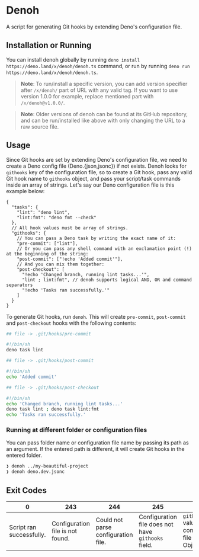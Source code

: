 # Denoh

A script for generating Git hooks by extending Deno's configuration file.

## Installation or Running

You can install denoh globally by running `deno install https://deno.land/x/denoh/denoh.ts` command, or run by running `deno run https://deno.land/x/denoh/denoh.ts`.

> **Note**: To run/install a specific version, you can add version specifier after `/x/denoh/` part of URL with any valid tag. If you want to use version 1.0.0 for example, replace mentioned part with `/x/denoh@v1.0.0/`.

> **Note**: Older versions of denoh can be found at its GitHub repository, and can be run/installed like above with only changing the URL to a raw source file.

## Usage

Since Git hooks are set by extending Deno's configuration file, we need to create a Deno config file (Deno.{json,jsonc}) if not exists. Denoh looks for `githooks` key of the configuration file, so to create a Git hook, pass any valid Git hook name to `githooks` object, and pass your script/task commands inside an array of strings. Let's say our Deno configuration file is this example below:

```jsonc
{
  "tasks": {
    "lint": "deno lint",
    "lint:fmt": "deno fmt --check"
  },
  // All hook values must be array of strings.
  "githooks": {
    // You can pass a Deno task by writing the exact name of it:
    "pre-commit": ["lint"],
    // Or you can pass any shell command with an exclamation point (!) at the beginning of the string:
    "post-commit": ["!echo 'Added commit'"],
    // And you can mix them together:
    "post-checkout": [
      "!echo 'Changed branch, running lint tasks...'",
      "lint ; lint:fmt", // denoh supports logical AND, OR and command separators
      "!echo 'Tasks ran successfully.'"
    ]
  }
}
```

To generate Git hooks, run `denoh`. This will create `pre-commit`, `post-commit` and `post-checkout` hooks with the following contents:

```sh
## file -> .git/hooks/pre-commit

#!/bin/sh
deno task lint

## file -> .git/hooks/post-commit

#!/bin/sh
echo 'Added commit'

## file -> .git/hooks/post-checkout

#!/bin/sh
echo 'Changed branch, running lint tasks...'
deno task lint ; deno task lint:fmt
echo 'Tasks ran successfully.'
```

### Running at different folder or configuration files

You can pass folder name or configuration file name by passing its path as an argument. If the entered path is different, it will create Git hooks in the entered folder.

```sh
❯ denoh ../my-beautiful-project
❯ denoh deno.dev.jsonc
```

## Exit Codes

| 0                        | 243                              | 244                                 | 245                                                | 246                                                      | 247              | 248                                   | 255            |
| ------------------------ | -------------------------------- | ----------------------------------- | -------------------------------------------------- | -------------------------------------------------------- | ---------------- | ------------------------------------- | -------------- |
| Script ran successfully. | Configuration file is not found. | Could not parse configuration file. | Configuration file does not have `githooks` field. | `githooks` value on configuration file is not an Object. | No hook created. | Entered path is not a Git repository. | Unknown error. |
